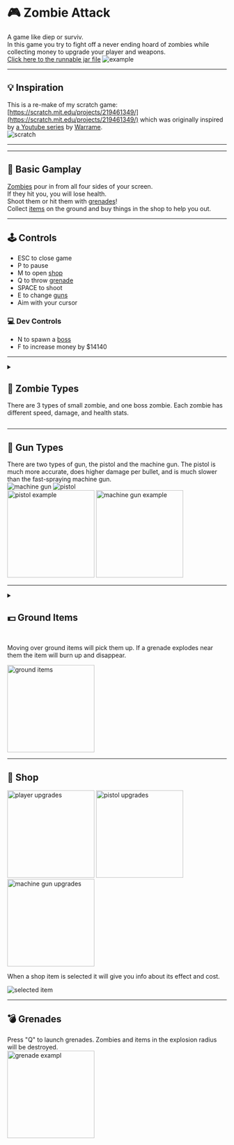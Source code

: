 # 🎮 Zombie Attack
A game like diep or surviv.  
In this game you try to fight off a never ending hoard of zombies while collecting money to upgrade your player and weapons.  
<a href="https://github.com/Incandescent-Turtle/zombieattack/raw/main/Attack%20of%20the%20Zombies.jar" download>Click here to  the runnable jar file</a>
![example](https://user-images.githubusercontent.com/59327500/160268176-d4f795cf-91b9-427e-b8ae-0f31ff9242a9.gif)

---
## 💡 Inspiration
This is a re-make of my scratch game: [https://scratch.mit.edu/projects/219461349/](https://scratch.mit.edu/projects/219461349/) which was originally inspired by [a Youtube series](https://www.youtube.com/playlist?list=PLYXukbXFJeKumTPNnFQGjryeJ-ZboM3gU) by [Warrame](https://www.youtube.com/c/Warfame).  
![scratch](https://user-images.githubusercontent.com/59327500/160265523-05493633-d6e0-4f77-b38f-d79b4177629a.PNG)

---
---
## 🎲 Basic Gamplay
[Zombies](#-zombie-types) pour in from all four sides of your screen.  
If they hit you, you will lose health.  
Shoot them or hit them with [grenades](#-grenades)!  
Collect [items](#-ground-items) on the ground and buy things in the shop to help you out.

---
## 🕹️ Controls
- ESC to close game
- P to pause
- M to open [shop](#-shop)
- Q to throw [grenade](#-grenades)
- SPACE to shoot
- E to change [guns](#-gun-types)
- Aim with your cursor
 
### 💻 Dev Controls
- N to spawn a [boss](#boss-zombie)
- F to increase money by $14140

---
<details>
  <summary>
    <h2>🧟 Zombie Types</h2>
    <p>There are 3 types of small zombie, and one boss zombie. Each zombie has different speed, damage, and health stats.</p>
  </summary>

  <hr width="50%">

  <h3>Normal Zombie</h3>
  <img alt="green zombie" src="https://user-images.githubusercontent.com/59327500/160265839-d47c5943-892e-445e-89ed-f750ad3a9800.PNG"><br>
  Speed: 3 <br> 
  Damage: 2 <br> 
  Health: 20  <br>
  Reward: $5 by gun,  $2 by grenade

  <hr width="50%">

  <h3>Runner Zombie</h3>
  <img alt="blue zombie" src="https://user-images.githubusercontent.com/59327500/160265838-3815c41b-488d-4794-9d0f-abe89c62ab1c.PNG"><br>
  Speed: 3 <br> 
  Damage: 1 <br> 
  Health: 10 <br>
  Reward: $5 by gun,  $2 by grenade

  <hr width="50%">

  <h3>Brute Zombie</h3>
  <img alt="grey zombie" src="https://user-images.githubusercontent.com/59327500/160265840-d3838570-9636-4b5c-a68c-77f17c2c3a1a.PNG"><br>
  Speed: 2 <br> 
  Damage: 4 <br> 
  Health: 40  <br>
  Reward: $5 by gun,  $2 by grenade

  <hr width="50%">
  
  <h3>Boss Zombie</h3>
  <img alt="boss" src="https://user-images.githubusercontent.com/59327500/160267910-74733737-df90-4618-af3e-1586c13ed89e.PNG"><br>
  Speed: 2 <br> 
  Damage: 25 <br> 
  Health: 100  <br>
  Reward: $1000 by gun,  $800 by grenade

</details>

---
## 🔫 Gun Types
There are two types of gun, the pistol and the machine gun.
The pistol is much more accurate, does higher damage per bullet, and is much slower than the fast-spraying machine gun.  
![machine gun](https://user-images.githubusercontent.com/59327500/160266676-db30c73b-60af-4a3c-84e3-73b448d38b7e.PNG)
![pistol](https://user-images.githubusercontent.com/59327500/160266677-052b4e3d-ace4-4fe8-8547-1deb2181e85d.PNG)  
<img height="200" alt="pistol example" src="https://user-images.githubusercontent.com/59327500/160266811-0373b8a9-a3d3-409a-8e68-4d13991b95cf.gif">
<img height="200" alt="machine gun example" src="https://user-images.githubusercontent.com/59327500/160266808-8f185906-bd55-42ba-bc7a-db29ec49f65c.gif">

---
<details>
  <summary>
    <h2>💵 Ground Items</h2><br>
    <p>Moving over ground items will pick them up.  
      If a grenade explodes near them the item will burn up and disappear.</p>
    <img height="200" alt="ground items" src="https://user-images.githubusercontent.com/59327500/160266855-47c4b571-7f52-432d-aa87-8d937ded6e25.png"><br>
  </summary>
  

  <h3>Ammo</h3> 
  <img width="64" alt="ammo_item" src="https://user-images.githubusercontent.com/59327500/160266212-8d8545ef-1cdf-4a07-a27c-0283216709a5.png"><br>
  Re-fills all guns
    
  <h3>Grenade</h3> 
  <img width="64" alt="grenade" src="https://user-images.githubusercontent.com/59327500/160266214-5181c312-25a3-4f9c-bc9b-4286dea1812f.png"><br>
  +2 grenades

  <h3>Heart</h3>
  <img width="64" alt="heart" src="https://user-images.githubusercontent.com/59327500/160266215-26ea8c17-dfce-49a3-a462-e3df2535666a.png"><br>
  +25 health

  <h3>Money</h3>
  <img width="64" alt="money" src="https://user-images.githubusercontent.com/59327500/160266217-8b80625e-bfbc-4983-a186-ab8843819cbb.png"><br>
  +$50
</details>

---
## 🏪 Shop
<p float="left">
  <img height="200" alt="player upgrades" src="https://user-images.githubusercontent.com/59327500/160266935-6e655fc3-b5a8-4013-a0ac-72a5a9223aa9.PNG">
  <img height="200" alt="pistol upgrades" src="https://user-images.githubusercontent.com/59327500/160266940-22df7ba9-2925-4cb4-b54a-27a5f8526c7a.PNG">
  <img height="200" alt="machine gun upgrades" src="https://user-images.githubusercontent.com/59327500/160266942-2063df9c-7f65-4610-87b7-1d2ce430d5f8.PNG">
</p>
When a shop item is selected it will give you info about its effect and cost.

![selected item](https://user-images.githubusercontent.com/59327500/160267059-e8a5da6a-c973-4a9a-8548-8d2a9a82aebb.png)  

---
## 💣 Grenades
Press "Q" to launch grenades. Zombies and items in the explosion radius will be destroyed.  
<img height="200" alt="grenade exampl" src="https://user-images.githubusercontent.com/59327500/160267186-74da71f9-8828-4649-9da6-e65296567743.gif">
